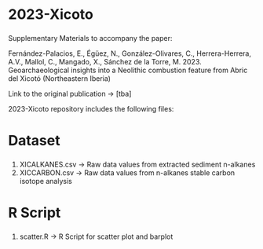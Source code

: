 ###
# 2023-Xicoto
###
Supplementary Materials to accompany the paper:

Fernández-Palacios, E., Égüez, N., González-Olivares, C., Herrera-Herrera, A.V., Mallol, C., Mangado, X., Sánchez de la Torre, M. 2023. Geoarchaeological insights into a Neolithic combustion feature from Abric del Xicotó (Northeastern Iberia)


Link to the original publication ->  [tba]

2023-Xicoto repository includes the following files:

###
# Dataset
###
1. XICALKANES.csv -> Raw data values from extracted sediment n-alkanes 
2. XICCARBON.csv -> Raw data values from n-alkanes stable carbon isotope analysis 

###
# R Script
###
1. scatter.R -> R Script for scatter plot and barplot
